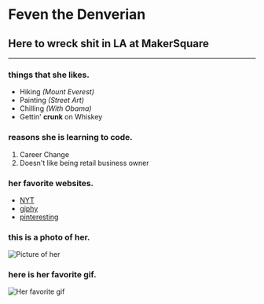 #  Feven the Denverian
## Here to wreck shit in LA at MakerSquare
---
### things that she likes.
* Hiking *(Mount Everest)*
* Painting *(Street Art)*
* Chilling *(With Obama)*
* Gettin' **crunk** on Whiskey

### reasons she is learning to code.
1. Career Change
2. Doesn't like being retail business owner

### her favorite websites.
* [NYT](http://newyorktimes.com)
* [giphy](giphy.com)
* [pinteresting](pinterest.com)

### this is a photo of her.
![Picture of her](http://i24.photobucket.com/albums/c32/fev1/fev_zpsh2cxljga.jpg)

### here is her favorite gif.
![Her favorite gif](https://media.giphy.com/media/ARdUIlEKdhfnG/giphy.gif)
